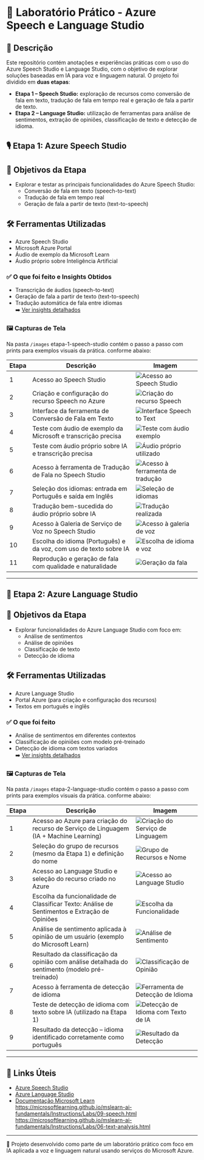 # 🧪 Laboratório Prático - Azure Speech e Language Studio

## 📝 Descrição
Este repositório contém anotações e experiências práticas com o uso do Azure Speech Studio e Language Studio, com o objetivo de explorar soluções baseadas em IA para voz e linguagem natural.
O projeto foi dividido em **duas etapas**:  
- **Etapa 1 – Speech Studio:** exploração de recursos como conversão de fala em texto, tradução de fala em tempo real e geração de fala a partir de texto.  
- **Etapa 2 – Language Studio:** utilização de ferramentas para análise de sentimentos, extração de opiniões, classificação de texto e detecção de idioma.

## 🎙️ Etapa 1: Azure Speech Studio

## 🎯 Objetivos da Etapa
- Explorar e testar as principais funcionalidades do Azure Speech Studio:
  - Conversão de fala em texto (speech-to-text)
  - Tradução de fala em tempo real
  - Geração de fala a partir de texto (text-to-speech)

## 🛠️ Ferramentas Utilizadas
- Azure Speech Studio
- Microsoft Azure Portal
- Áudio de exemplo da Microsoft Learn
- Áudio próprio sobre Inteligência Artificial

### ✅ O que foi feito e Insights Obtidos
- Transcrição de áudios (speech-to-text)
- Geração de fala a partir de texto (text-to-speech)
- Tradução automática de fala entre idiomas  
➡️ [Ver insights detalhados](./insights/etapa-1-speech.md)

### 🖼️ Capturas de Tela
Na pasta `/images` etapa-1-speech-studio contém o passo a passo com prints para exemplos visuais da prática. conforme abaixo:

| Etapa | Descrição | Imagem |
|-------|-----------|--------|
| 1     | Acesso ao Speech Studio | ![Acesso ao Speech Studio](images/etapa-1-speech-studio/01-acesso-speech-studio.png) |
| 2     | Criação e configuração do recurso Speech no Azure | ![Criação do recurso Speech](images/etapa-1-speech-studio/02-criacao-recurso-speech.png) |
| 3     | Interface da ferramenta de Conversão de Fala em Texto | ![Interface Speech to Text](images/etapa-1-speech-studio/03-interface-speech-to-text.png) |
| 4     | Teste com áudio de exemplo da Microsoft e transcrição precisa | ![Teste com áudio exemplo](images/etapa-1-speech-studio/04-audio-exemplo-microsoft.png) |
| 5     | Teste com áudio próprio sobre IA e transcrição precisa | ![Áudio próprio utilizado](images/etapa-1-speech-studio/05-audio-proprio-ia.png) |
| 6     | Acesso à ferramenta de Tradução de Fala no Speech Studio | ![Acesso à ferramenta de tradução](images/etapa-1-speech-studio/06-acesso-traducao.png) |
| 7     | Seleção dos idiomas: entrada em Português e saída em Inglês | ![Seleção de idiomas](images/etapa-1-speech-studio/07-selecao-idiomas.png) |
| 8     | Tradução bem-sucedida do áudio próprio sobre IA | ![Tradução realizada](images/etapa-1-speech-studio/08-traducao-realizada.png) |
| 9     | Acesso à Galeria de Serviço de Voz no Speech Studio | ![Acesso à galeria de voz](images/etapa-1-speech-studio/09-acesso-galeria-voz.png) |
| 10    | Escolha do idioma (Português) e da voz, com uso de texto sobre IA | ![Escolha de idioma e voz](images/etapa-1-speech-studio/10-escolha-idioma-voz.png) |
| 11    | Reprodução e geração de fala com qualidade e naturalidade | ![Geração da fala](images/etapa-1-speech-studio/11-geracao-fala.png) 

---

## 🧠 Etapa 2: Azure Language Studio

## 🎯 Objetivos da Etapa
- Explorar funcionalidades do Azure Language Studio com foco em:
  - Análise de sentimentos
  - Análise de opiniões
  - Classificação de texto
  - Detecção de idioma

## 🛠️ Ferramentas Utilizadas
- Azure Language Studio
- Portal Azure (para criação e configuração dos recursos)
- Textos em português e inglês 

### ✅ O que foi feito
- Análise de sentimentos em diferentes contextos
- Classificação de opiniões com modelo pré-treinado
- Detecção de idioma com textos variados  
➡️ [Ver insights detalhados](./insights/etapa-2-language.md)

### 🖼️ Capturas de Tela
Na pasta `/images` etapa-2-language-studio contém o passo a passo com prints para exemplos visuais da prática. conforme abaixo:

| Etapa | Descrição                                                                                         | Imagem                                                                                             |
|-------|---------------------------------------------------------------------------------------------------|----------------------------------------------------------------------------------------------------|
| 1     | Acesso ao Azure para criação do recurso de Serviço de Linguagem (IA + Machine Learning)          | ![Criação do Serviço de Linguagem](images/etapa-2-language-studio/01-criacao-servico-linguagem.png) |
| 2     | Seleção do grupo de recursos (mesmo da Etapa 1) e definição do nome                               | ![Grupo de Recursos e Nome](images/etapa-2-language-studio/02-grupo-nome-recurso.png)              |
| 3     | Acesso ao Language Studio e seleção do recurso criado no Azure                                    | ![Acesso ao Language Studio](images/etapa-2-language-studio/03-acesso-language-studio.png)         |
| 4     | Escolha da funcionalidade de Classificar Texto: Análise de Sentimentos e Extração de Opiniões | ![Escolha da Funcionalidade](images/etapa-2-language-studio/04-escolha-classificacao-texto.png)           |
| 5     | Análise de sentimento aplicada à opinião de um usuário (exemplo do Microsoft Learn)               | ![Análise de Sentimento](images/etapa-2-language-studio/05-analise-sentimento.png)                 |
| 6     | Resultado da classificação da opinião com análise detalhada do sentimento (modelo pré-treinado)   | ![Classificação de Opinião](images/etapa-2-language-studio/06-classificacao-opiniao.png)           |
| 7     | Acesso à ferramenta de detecção de idioma                                                         | ![Ferramenta de Detecção de Idioma](images/etapa-2-language-studio/07-acesso-deteccao-idioma.png)  |
| 8     | Teste de detecção de idioma com texto sobre IA (utilizado na Etapa 1)                             | ![Detecção de Idioma com Texto de IA](images/etapa-2-language-studio/08-teste-texto-ia.png)        |
| 9     | Resultado da detecção – idioma identificado corretamente como português                           | ![Resultado da Detecção](images/etapa-2-language-studio/09-resultado-deteccao.png)                 |

---

## 🔗 Links Úteis
- [Azure Speech Studio](https://speech.microsoft.com/)
- [Azure Language Studio](https://language.azure.com/)
- [Documentação Microsoft Learn](https://learn.microsoft.com/pt-br/training/)
https://microsoftlearning.github.io/mslearn-ai-fundamentals/Instructions/Labs/09-speech.html
https://microsoftlearning.github.io/mslearn-ai-fundamentals/Instructions/Labs/06-text-analysis.html

---

📌 Projeto desenvolvido como parte de um laboratório prático com foco em IA aplicada a voz e linguagem natural usando serviços do Microsoft Azure.
